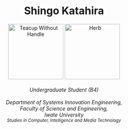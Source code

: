 <h1 align="center">Shingo Katahira</h1>
<p align="center">
  <img src="https://raw.githubusercontent.com/Tarikul-Islam-Anik/Animated-Fluent-Emojis/master/Emojis/Food/Teacup%20Without%20Handle.png" alt="Teacup Without Handle" width="150" height="150" />
  <img src="https://raw.githubusercontent.com/Tarikul-Islam-Anik/Animated-Fluent-Emojis/master/Emojis/Animals/Herb.png" alt="Herb" width="150" height="150" />
  <br>
  <br>
  <i>
    Undergraduate Student (B4)<br><br>
    Department of Systems Innovation Engineering,<br>
    Faculty of Science and Engineering,<br>
    Iwate University<br>
    <sub>Studies in Computer, Intelligence and Media Technology<sub>
    <br>
  </i><br>
</p>
